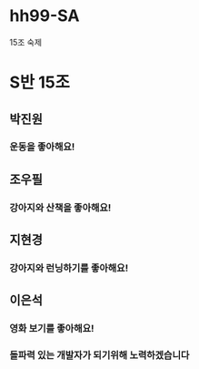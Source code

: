 # hh99-SA
15조 숙제

# S반 15조

## 박진원
### 운동을 좋아해요!

## 조우필
### 강아지와 산책을 좋아해요!

## 지현경
### 강아지와 런닝하기를 좋아해요!

## 이은석
### 영화 보기를 좋아해요!

### 돌파력 있는 개발자가 되기위해 노력하겠습니다
